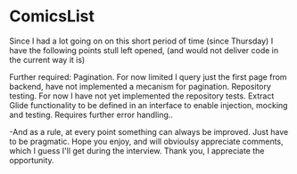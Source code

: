 # ComicsList


Since I had a lot going on on this short period of time (since Thursday) I have the following points stull left opened, 
(and would not deliver code in the current way it is)

Further required:
Pagination. For now limited I query just the first page from backend, have not implemented a mecanism for pagination.
Repository testing. For now I have not yet implemented the repository tests.
Extract Glide functionality to be defined in an interface to enable injection, mocking and testing.
Requires further error handling..

-And as a rule, at every point something can always be improved. Just have to be pragmatic. 
Hope you enjoy, and will obvioulsy appreciate comments, which I guess I'll get during the interview.
Thank you, I appreciate the opportunity.
